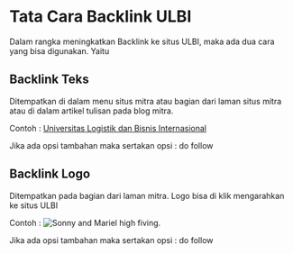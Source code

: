 # Tata Cara Backlink ULBI

Dalam rangka meningkatkan Backlink ke situs ULBI, maka ada dua cara yang bisa digunakan. Yaitu 

## Backlink Teks

Ditempatkan di dalam menu situs mitra atau bagian dari laman situs mitra atau di dalam artikel tulisan pada blog mitra.

Contoh : [Universitas Logistik dan Bisnis Internasional](https://www.ulbi.ac.id/)

Jika ada opsi tambahan maka sertakan opsi : do follow

## Backlink Logo

Ditempatkan pada bagian dari laman mitra. Logo bisa di klik mengarahkan ke situs ULBI

Contoh : ![Sonny and Mariel high fiving.](https://content.codecademy.com/courses/learn-cpp/community-challenge/highfive.gif)

Jika ada opsi tambahan maka sertakan opsi : do follow